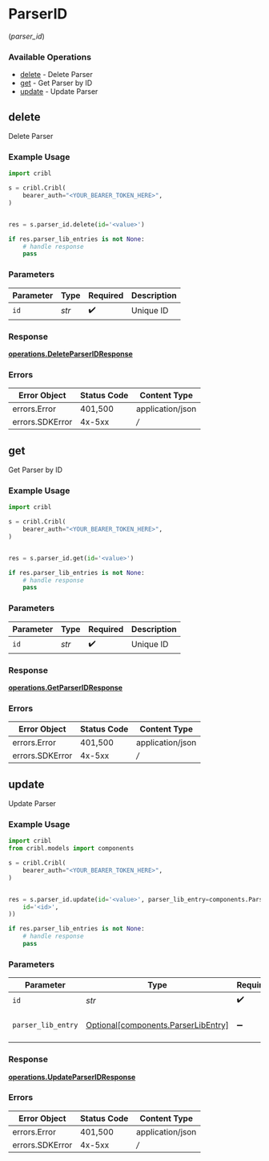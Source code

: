 # ParserID
(*parser_id*)

### Available Operations

* [delete](#delete) - Delete Parser
* [get](#get) - Get Parser by ID
* [update](#update) - Update Parser

## delete

Delete Parser

### Example Usage

```python
import cribl

s = cribl.Cribl(
    bearer_auth="<YOUR_BEARER_TOKEN_HERE>",
)


res = s.parser_id.delete(id='<value>')

if res.parser_lib_entries is not None:
    # handle response
    pass
```

### Parameters

| Parameter          | Type               | Required           | Description        |
| ------------------ | ------------------ | ------------------ | ------------------ |
| `id`               | *str*              | :heavy_check_mark: | Unique ID          |


### Response

**[operations.DeleteParserIDResponse](../../models/operations/deleteparseridresponse.md)**
### Errors

| Error Object     | Status Code      | Content Type     |
| ---------------- | ---------------- | ---------------- |
| errors.Error     | 401,500          | application/json |
| errors.SDKError  | 4x-5xx           | */*              |

## get

Get Parser by ID

### Example Usage

```python
import cribl

s = cribl.Cribl(
    bearer_auth="<YOUR_BEARER_TOKEN_HERE>",
)


res = s.parser_id.get(id='<value>')

if res.parser_lib_entries is not None:
    # handle response
    pass
```

### Parameters

| Parameter          | Type               | Required           | Description        |
| ------------------ | ------------------ | ------------------ | ------------------ |
| `id`               | *str*              | :heavy_check_mark: | Unique ID          |


### Response

**[operations.GetParserIDResponse](../../models/operations/getparseridresponse.md)**
### Errors

| Error Object     | Status Code      | Content Type     |
| ---------------- | ---------------- | ---------------- |
| errors.Error     | 401,500          | application/json |
| errors.SDKError  | 4x-5xx           | */*              |

## update

Update Parser

### Example Usage

```python
import cribl
from cribl.models import components

s = cribl.Cribl(
    bearer_auth="<YOUR_BEARER_TOKEN_HERE>",
)


res = s.parser_id.update(id='<value>', parser_lib_entry=components.ParserLibEntry(
    id='<id>',
))

if res.parser_lib_entries is not None:
    # handle response
    pass
```

### Parameters

| Parameter                                                                        | Type                                                                             | Required                                                                         | Description                                                                      |
| -------------------------------------------------------------------------------- | -------------------------------------------------------------------------------- | -------------------------------------------------------------------------------- | -------------------------------------------------------------------------------- |
| `id`                                                                             | *str*                                                                            | :heavy_check_mark:                                                               | Unique ID                                                                        |
| `parser_lib_entry`                                                               | [Optional[components.ParserLibEntry]](../../models/components/parserlibentry.md) | :heavy_minus_sign:                                                               | Parser object to be updated                                                      |


### Response

**[operations.UpdateParserIDResponse](../../models/operations/updateparseridresponse.md)**
### Errors

| Error Object     | Status Code      | Content Type     |
| ---------------- | ---------------- | ---------------- |
| errors.Error     | 401,500          | application/json |
| errors.SDKError  | 4x-5xx           | */*              |
